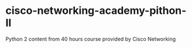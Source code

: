 # cisco-networking-academy-pithon-II
Python 2 content from 40 hours course provided by Cisco Networking
